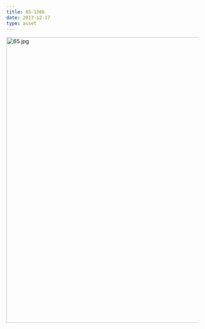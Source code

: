```yaml
---
title: 65-1366
date: 2017-12-17
type: asset
---
```

<img src="https://histologylab.ctl.columbia.edu/assets/images/65.jpg" height="750" alt="65.jpg" style="margin: 0;padding: 0;border: 0;">
